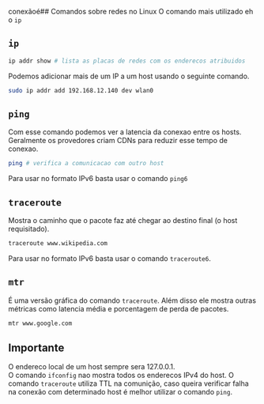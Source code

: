 conexãoé## Comandos sobre redes no Linux
O comando mais utilizado eh o `ip`
  
## `ip`
```sh
ip addr show # lista as placas de redes com os enderecos atribuidos
```
  
Podemos adicionar mais de um IP a um host usando o seguinte comando.  
```sh 
sudo ip addr add 192.168.12.140 dev wlan0
```
  
## `ping`
Com esse comando podemos ver a latencia da conexao entre os hosts. Geralmente os provedores criam CDNs para reduzir esse tempo de conexao.
```sh 
ping # verifica a comunicacao com outro host
```
Para usar no formato IPv6 basta usar o comando `ping6`
  
## `traceroute`
Mostra o caminho que o pacote faz até chegar ao destino final (o host requisitado).  
``` sh
traceroute www.wikipedia.com
```
Para usar no formato IPv6 basta usar o comando `traceroute6`.  
  
## `mtr`
É uma versão gráfica do comando `traceroute`. Além disso ele mostra outras métricas como latencia média e porcentagem de perda de pacotes.    
``` sh
mtr www.google.com
```
  
## Importante
O endereco local de um host sempre sera 127.0.0.1.  
O comando `ifconfig` nao mostra todos os enderecos IPv4 do host. 
O comando `traceroute` utiliza TTL na comunição, caso queira verificar falha na conexão com determinado host é melhor utilizar o comando `ping`.   
